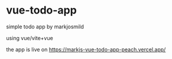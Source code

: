 # vue-todo-app
simple todo app by markjosmild

using vue/vite+vue

the app is live on https://markjs-vue-todo-app-peach.vercel.app/
